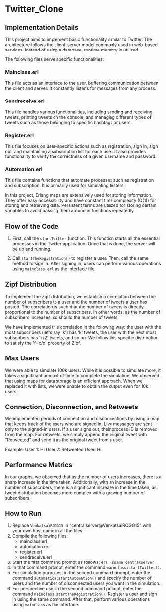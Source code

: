 # Twitter_Clone
                           

## Implementation Details

This project aims to implement basic functionality similar to Twitter. The architecture follows the client-server model commonly used in web-based services. Instead of using a database, runtime memory is utilized.

The following files serve specific functionalities:

### Mainclass.erl
This file acts as an interface to the user, buffering communication between the client and server. It constantly listens for messages from any process.

### Sendreceive.erl
This file handles various functionalities, including sending and receiving tweets, printing tweets on the console, and managing different types of tweets such as those belonging to specific hashtags or users.

### Register.erl
This file focuses on user-specific actions such as registration, sign in, sign out, and maintaining a subscription list for each user. It also provides functionality to verify the correctness of a given username and password.

### Automation.erl
This file contains functions that automate processes such as registration and subscription. It is primarily used for simulating testers.

In this project, Erlang maps are extensively used for storing information. They offer easy accessibility and have constant time complexity (O(1)) for storing and retrieving data. Persistent terms are utilized for storing certain variables to avoid passing them around in functions repeatedly.

## Flow of the Code

1. First, call the `startTwitter` function. This function starts all the essential processes in the Twitter application. Once that is done, the server will be up and running.

2. Call `startTheRegistration()` to register a user. Then, call the same method to sign in. After signing in, users can perform various operations using `mainclass.erl` as the interface file.

## Zipf Distribution

To implement the Zipf distribution, we establish a correlation between the number of subscribers to a user and the number of tweets a user has posted. The correlation is such that the number of tweets is directly proportional to the number of subscribers. In other words, as the number of subscribers increases, so should the number of tweets.

We have implemented this correlation in the following way: the user with the most subscribers (let's say 'k') has 'k' tweets, the user with the next most subscribers has 'k/2' tweets, and so on. We follow this specific distribution to satisfy the 'f=c/x' property of Zipf.

## Max Users

We were able to simulate 100k users. While it is possible to simulate more, it takes a significant amount of time to complete the simulation. We observed that using maps for data storage is an efficient approach. When we replaced it with lists, we were unable to obtain the output even for 10k users.

## Connection, Disconnection, and Retweets

We implemented periods of connection and disconnections by using a map that keeps track of the users who are signed in. Live messages are sent only to the signed-in users. If a user signs out, their process ID is removed from the map. For retweets, we simply append the original tweet with "Retweeted" and send it as the original tweet from a user.

Example:
User 1: Hi
User 2: Retweeted User: Hi

## Performance Metrics

In our graphs, we observed that as the number of users increases, there is a sharp increase in the time taken. Additionally, with an increase in the number of subscribers, there is a significant increase in the time taken, as tweet distribution becomes more complex with a growing number of subscribers.

## How to Run

1. Replace `VenkatsaiROGG15` in "centralserver@VenkatsaiROGG15" with your own host name in all the files.
2. Compile the following files:
   - mainclass.erl
   - automation.erl
   - register.erl
   - sendreceive.erl
3. Start the first command prompt as follows: `erl -sname centralserver`
4. In that command prompt, enter the command `mainclass:startTwitter()`.
5. For simulation purposes, in the second command prompt, enter the command `automation:startAutomation()` and specify the number of users and the number of disconnected users you want in the simulation.
6. For perspective use, in the second command prompt, enter the command `mainclass:startTheRegistration()`. Register a user and sign in using the same command. After that, perform various operations using `mainclass` as the interface.


